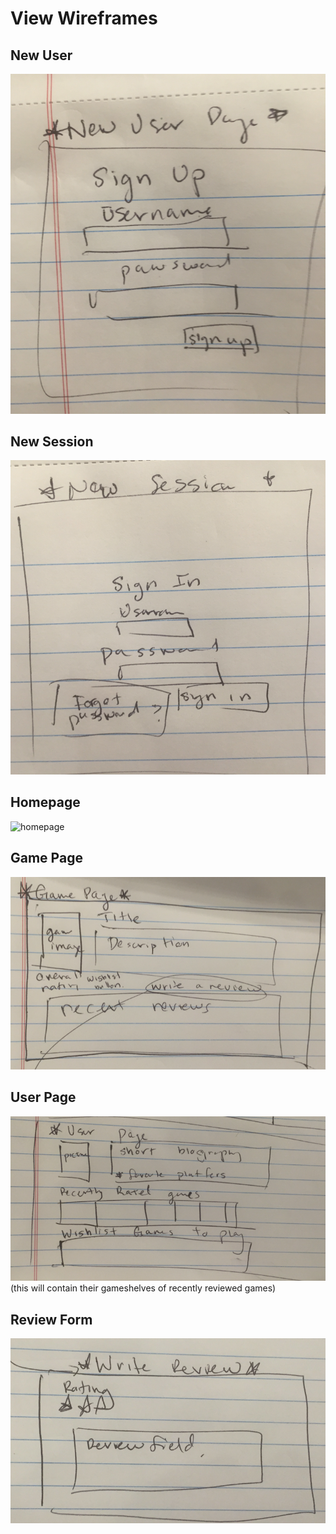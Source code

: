 # View Wireframes

## New User
![new-user]

## New Session
![new-session]

## Homepage
![homepage]

## Game Page
![game-page]

## User Page
![user-page]
(this will contain their gameshelves of recently reviewed games)

## Review Form
![review-form]

[new-user]: ./wireframes/new_user.png
[new-session]: ./wireframes/new_session.png
[homepage]: ./wireframes/homepage.png
[game-page]: ./wireframes/game_page.png
[user-page]: ./wireframes/user_page.png
[review-form]: ./wireframes/review_form.png
